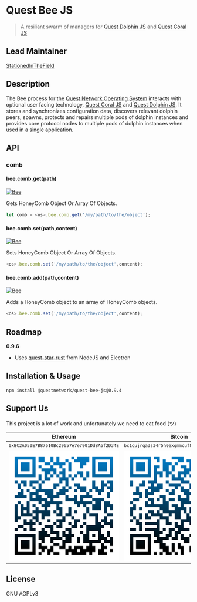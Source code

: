 # Quest Bee JS
> A resiliant swarm of managers for [Quest Dolphin JS](https://github.com/QuestNetwork/quest-dolphin-js) and [Quest Coral JS](https://github.com/QuestNetwork/quest-coral-js)

## Lead Maintainer

[StationedInTheField](https://github.com/StationedInTheField)


## Description

The Bee process for the [Quest Network Operating System](https://github.com/QuestNetwork/quest-os-js) interacts with optional user facing technology, [Quest Coral JS](https://github.com/QuestNetwork/quest-coral-js) and [Quest Dolphin JS](https://github.com/QuestNetwork/quest-dolphin-js). It stores and synchronizes configuration data, discovers relevant dolphin peers, spawns, protects and repairs multiple pods of dolphin instances and provides core protocol nodes to multiple pods of dolphin instances when used in a single application.


## API

### comb

#### bee.comb.get(path)
[![Bee](https://img.shields.io/badge/process-Bee-yellow)](https://github.com/QuestNetwork/quest-bee-js)

Gets HoneyComb Object Or Array Of Objects.

```javascript
let comb = <os>.bee.comb.get('/my/path/to/the/object');
```

#### bee.comb.set(path,content)
[![Bee](https://img.shields.io/badge/process-Bee-yellow)](https://github.com/QuestNetwork/quest-bee-js)

Sets HoneyComb Object Or Array Of Objects.

```javascript
<os>.bee.comb.set('/my/path/to/the/object',content);
```

#### bee.comb.add(path,content)
[![Bee](https://img.shields.io/badge/process-Bee-yellow)](https://github.com/QuestNetwork/quest-bee-js)

Adds a HoneyComb object to an array of HoneyComb objects.

```javascript
<os>.bee.comb.set('/my/path/to/the/object',content);
```

## Roadmap

**0.9.6**
 - Uses [quest-star-rust](https://github.com/QuestNetwork/quest-star-rust) from NodeJS and Electron

## Installation & Usage
```
npm install @questnetwork/quest-bee-js@0.9.4
```

## Support Us
This project is a lot of work and unfortunately we need to eat food (ツ)

| Ethereum| Bitcoin |
|---|---|
| `0xBC2A050E7B87610Bc29657e7e7901DdBA6f2D34E` | `bc1qujrqa3s34r5h0exgmmcuf8ejhyydm8wwja4fmq`   |
|  <img src="doc/images/eth-qr.png" >   | <img src="doc/images/btc-qr.png" > |

## License

GNU AGPLv3
